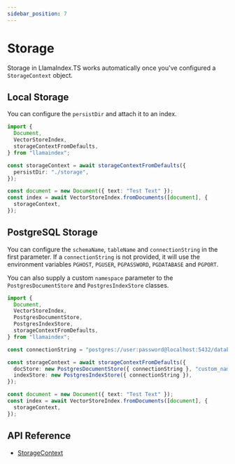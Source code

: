 ```yaml
---
sidebar_position: 7
---
```


# Storage

Storage in LlamaIndex.TS works automatically once you've configured a
`StorageContext` object.

## Local Storage

You can configure the `persistDir` and attach it to an index.

```typescript
import {
  Document,
  VectorStoreIndex,
  storageContextFromDefaults,
} from "llamaindex";

const storageContext = await storageContextFromDefaults({
  persistDir: "./storage",
});

const document = new Document({ text: "Test Text" });
const index = await VectorStoreIndex.fromDocuments([document], {
  storageContext,
});
```

## PostgreSQL Storage

You can configure the `schemaName`, `tableName` and `connectionString` in the
first parameter. If a `connectionString` is not provided, it will use the
environment variables `PGHOST`, `PGUSER`, `PGPASSWORD`, `PGDATABASE` and `PGPORT`.

You can also supply a custom `namespace` parameter to the
`PostgresDocumentStore` and `PostgresIndexStore` classes.

```typescript
import {
  Document,
  VectorStoreIndex,
  PostgresDocumentStore,
  PostgresIndexStore,
  storageContextFromDefaults,
} from "llamaindex";

const connectionString = "postgres://user:password@localhost:5432/database";

const storageContext = await storageContextFromDefaults({
  docStore: new PostgresDocumentStore({ connectionString }, "custom_namespace"),
  indexStore: new PostgresIndexStore({ connectionString }),
});

const document = new Document({ text: "Test Text" });
const index = await VectorStoreIndex.fromDocuments([document], {
  storageContext,
});
```

## API Reference

- [StorageContext](../api/interfaces/StorageContext.md)
